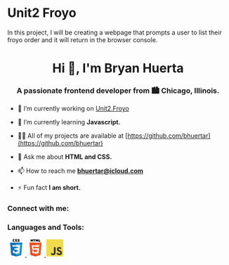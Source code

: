 # Unit2 Froyo
In this project, I will be creating a webpage that prompts a user to list their froyo order and it will return in the browser console.

<h1 align="center">Hi 👋, I'm Bryan Huerta</h1>
<h3 align="center">A passionate frontend developer from 🏙️ Chicago, Illinois.</h3>

- 🔭 I’m currently working on [Unit2.Froyo](https://github.com/bhuertar/Unit2.Froyo)

- 🌱 I’m currently learning **Javascript.**

- 👨‍💻 All of my projects are available at [https://github.com/bhuertar](https://github.com/bhuertar)

- 💬 Ask me about **HTML and CSS.**

- 📫 How to reach me **bhuertar@icloud.com**

- ⚡ Fun fact **I am short.**

<h3 align="left">Connect with me:</h3>
<p align="left">
</p>

<h3 align="left">Languages and Tools:</h3>
<p align="left"> <a href="https://www.w3schools.com/css/" target="_blank" rel="noreferrer"> <img src="https://raw.githubusercontent.com/devicons/devicon/master/icons/css3/css3-original-wordmark.svg" alt="css3" width="40" height="40"/> </a> <a href="https://www.w3.org/html/" target="_blank" rel="noreferrer"> <img src="https://raw.githubusercontent.com/devicons/devicon/master/icons/html5/html5-original-wordmark.svg" alt="html5" width="40" height="40"/> </a> <a href="https://developer.mozilla.org/en-US/docs/Web/JavaScript" target="_blank" rel="noreferrer"> <img src="https://raw.githubusercontent.com/devicons/devicon/master/icons/javascript/javascript-original.svg" alt="javascript" width="40" height="40"/> </a> </p>
